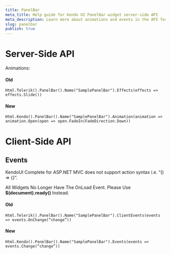 ```yaml
---
title: PanelBar
meta_title: Help guide for Kendo UI PanelBar widget server-side API
meta_description: Learn more about animations and events in the API for Kendo UI PanelBar component with ASP.NET MVC.
slug: panelbar
publish: true
---
```


# Server-Side API

Animations:

#### Old

    Html.Telerik().PanelBar().Name("SamplePanelBar").Effects(effects => effects.Slide())

#### New

    Html.Kendo().PanelBar().Name("SamplePanelBar").Animation(animation => animation.Open(open => open.FadeIn(FadeDirection.Down))

# Client-Side API

## Events

KendoUI Complete for ASP.NET MVC does not support action syntax i.e. “() => {}”.

All Widgets No Longer Have The OnLoad Event. Please Use **$(document).ready()** Instead.

#### Old

    Html.Telerik().PanelBar().Name("SamplePanelBar").ClientEvents(events => events.OnChange(“change”))

#### New

    Html.Kendo().PanelBar().Name("SamplePanelBar").Events(events => events.Change(“change”))
